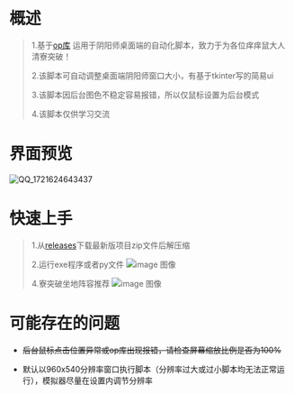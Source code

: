 # 概述
>1.基于[op库](https://github.com/WallBreaker2/op) 运用于阴阳师桌面端的自动化脚本，致力于为各位痒痒鼠大人清寮突破！
>
>2.该脚本可自动调整桌面端阴阳师窗口大小，有基于tkinter写的简易ui
>
>3.该脚本因后台图色不稳定容易报错，所以仅鼠标设置为后台模式
>
>4.该脚本仅供学习交流

# 界面预览
![QQ_1721624643437](https://github.com/user-attachments/assets/8de54690-b2fe-40f8-94af-25531b282b68)


# 快速上手
>1.从[releases](https://github.com/Duckyal/Liaotu/releases)下载最新版项目zip文件后解压缩
>
>2.运行exe程序或者py文件
>![image   图像](https://github.com/Duckyal/Liaotu/assets/118085939/d09b7efc-9ddc-482c-986f-d624e072dd50)
>
>4.寮突破坐地阵容推荐
>![image   图像](https://github.com/Duckyal/Liaotu/assets/118085939/8f8b74cc-8a56-4291-a712-e99c7fec9452)


# 可能存在的问题
* ~~后台鼠标点击位置异常或op库出现报错，请检查屏幕缩放比例是否为100%~~
>
* 默认以960x540分辨率窗口执行脚本（分辨率过大或过小脚本均无法正常运行），模拟器尽量在设置内调节分辨率
